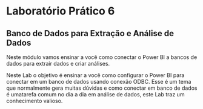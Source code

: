 # Laboratório Prático 6

## Banco de Dados para Extração e Análise de Dados

Neste módulo vamos ensinar a você como conectar o Power BI a bancos de dados para extrair dados e criar análises.

Neste Lab o objetivo é ensinar a você como configurar o Power BI para conectar em um banco de dados usando conexão ODBC. Esse é um tema que normalmente gera muitas dúvidas e como conectar em banco de dados é umatarefa comum no dia a dia em análise de dados, este Lab traz um conhecimento valioso.

